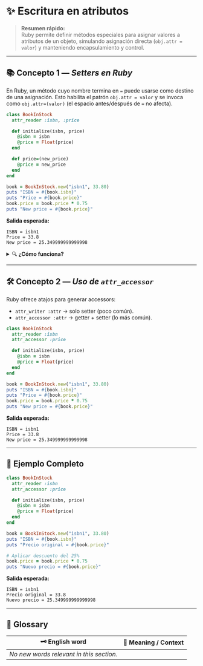 # ✨ Escritura en atributos

> **Resumen rápido:**  
> Ruby permite definir métodos especiales para asignar valores a atributos de un objeto, simulando asignación directa (`obj.attr = valor`) y manteniendo encapsulamiento y control.

---

## 📚 Concepto 1 — _Setters en Ruby_

En Ruby, un método cuyo nombre termina en `=` puede usarse como destino de una asignación. Esto habilita el patrón `obj.attr = valor` y se invoca como `obj.attr=(valor)` (el espacio antes/después de `=` no afecta).

```ruby
class BookInStock
  attr_reader :isbn, :price

  def initialize(isbn, price)
    @isbn = isbn
    @price = Float(price)
  end

  def price=(new_price)
    @price = new_price
  end
end

book = BookInStock.new("isbn1", 33.80)
puts "ISBN = #{book.isbn}"
puts "Price = #{book.price}"
book.price = book.price * 0.75
puts "New price = #{book.price}"
```

**Salida esperada:**
```
ISBN = isbn1
Price = 33.8
New price = 25.349999999999998
```

<details>
<summary>🔍 <strong>¿Cómo funciona?</strong></summary>

- `book.price = x` se interpreta como `book.price=(x)`.
- El parser ignora espacios alrededor del `=`.
- También puedes escribir `book.price=(1.50)`, aunque es menos idiomático.
- Nota: si ves `O.75`, es un error tipográfico; debe ser `0.75`.
</details>

---

## 🛠️ Concepto 2 — _Uso de `attr_accessor`_

Ruby ofrece atajos para generar accessors:
- `attr_writer :attr` → solo setter (poco común).
- `attr_accessor :attr` → getter + setter (lo más común).

```ruby
class BookInStock
  attr_reader :isbn
  attr_accessor :price

  def initialize(isbn, price)
    @isbn = isbn
    @price = Float(price)
  end
end

book = BookInStock.new("isbn1", 33.80)
puts "ISBN = #{book.isbn}"
puts "Price = #{book.price}"
book.price = book.price * 0.75
puts "New price = #{book.price}"
```

**Salida esperada:**
```
ISBN = isbn1
Price = 33.8
New price = 25.349999999999998
```

---

## 🚀 Ejemplo Completo

```ruby
class BookInStock
  attr_reader :isbn
  attr_accessor :price

  def initialize(isbn, price)
    @isbn = isbn
    @price = Float(price)
  end
end

book = BookInStock.new("isbn1", 33.80)
puts "ISBN = #{book.isbn}"
puts "Precio original = #{book.price}"

# Aplicar descuento del 25%
book.price = book.price * 0.75
puts "Nuevo precio = #{book.price}"
```

**Salida esperada:**
```
ISBN = isbn1
Precio original = 33.8
Nuevo precio = 25.349999999999998
```

---

## 📖 Glossary

| 🗝️ English word | 📝 Meaning / Context |
|-----------------|----------------------|
| _No new words relevant in this section._ |
